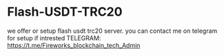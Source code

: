 # Flash-USDT-TRC20
we offer or setup flash usdt trc20 server.
you can contact me on telegram for setup if intrested
TELEGRAM: https://t.me/Fireworks_blockchain_tech_Admin
